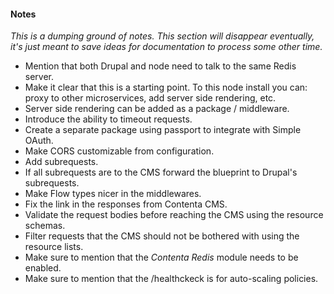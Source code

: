 #### Notes
_This is a dumping ground of notes. This section will disappear eventually, it's
just meant to save ideas for documentation to process some other time._

- Mention that both Drupal and node need to talk to the same Redis server.
- Make it clear that this is a starting point. To this node install you can:
  proxy to other microservices, add server side rendering, etc.
- Server side rendering can be added as a package / middleware.
- Introduce the ability to timeout requests.
- Create a separate package using passport to integrate with Simple OAuth.
- Make CORS customizable from configuration.
- Add subrequests.
- If all subrequests are to the CMS forward the blueprint to Drupal's subrequests.
- Make Flow types nicer in the middlewares.
- Fix the link in the responses from Contenta CMS.
- Validate the request bodies before reaching the CMS using the resource schemas.
- Filter requests that the CMS should not be bothered with using the resource lists.
- Make sure to mention that the _Contenta Redis_ module needs to be enabled.
- Make sure to mention that the /healthckeck is for auto-scaling policies.
